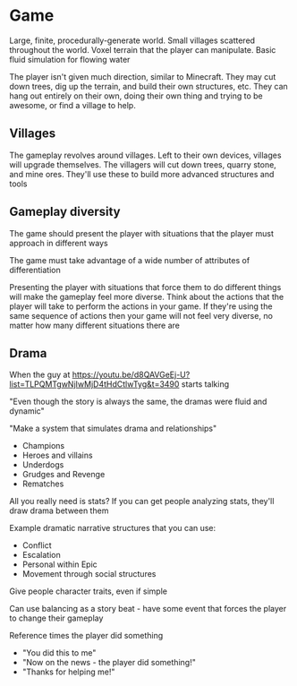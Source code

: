 # Game

Large, finite, procedurally-generate world. Small villages scattered throughout the world. Voxel terrain that the player can manipulate. Basic fluid simulation for flowing water

The player isn't given much direction, similar to Minecraft. They may cut down trees, dig up the terrain, and build their own structures, etc. They can hang out entirely on their own, doing their own thing and trying to be awesome, or find a village to help. 

## Villages

The gameplay revolves around villages. Left to their own devices, villages will upgrade themselves. The villagers will cut down trees, quarry stone, and mine ores. They'll use these to build more advanced structures and tools

## Gameplay diversity

The game should present the player with situations that the player must approach in different ways

The game must take advantage of a wide number of attributes of differentiation

Presenting the player with situations that force them to do different things will make the gameplay feel more diverse. Think about the actions that the player will take to perform the actions in your game. If they're using the same sequence of actions then your game will not feel very diverse, no matter how many different situations there are

## Drama

When the guy at https://youtu.be/d8QAVGeEj-U?list=TLPQMTgwNjIwMjD4tHdCtlwTyg&t=3490 starts talking

"Even though the story is always the same, the dramas were fluid and dynamic"

"Make a system that simulates drama and relationships"

- Champions
- Heroes and villains
- Underdogs
- Grudges and Revenge
- Rematches

All you really need is stats? If you can get people analyzing stats, they'll draw drama between them

Example dramatic narrative structures that you can use:

- Conflict
- Escalation
- Personal within Epic
- Movement through social structures

Give people character traits, even if simple

Can use balancing as a story beat - have some event that forces the player to change their gameplay

Reference times the player did something

- "You did this to me"
- "Now on the news - the player did something!"
- "Thanks for helping me!"


